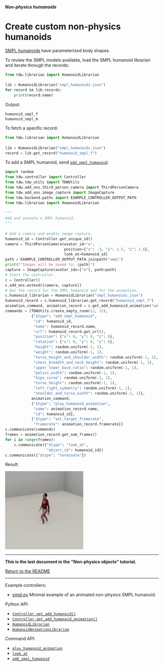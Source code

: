 ##### Non-physics humanoids

# Create custom non-physics humanoids

 [SMPL humanoids](https://smpl.is.tue.mpg.de) have parameterized body shapes.

To review the SMPL models available, load the SMPL humanoid librarian and iterate through the records:

```python
from tdw.librarian import HumanoidLibrarian

lib = HumanoidLibrarian("smpl_humanoids.json")
for record in lib.records:
    print(record.name)
```

Output:

```
humanoid_smpl_f
humanoid_smpl_m
```

To fetch a specific record:

```python
from tdw.librarian import HumanoidLibrarian

lib = HumanoidLibrarian("smpl_humanoids.json")
record = lib.get_record("humanoid_smpl_f")
```

To add a SMPL humanoid, send [`add_smpl_humanoid`](../../api/command_api.md#add_smpl_humanoid):

```python
import random
from tdw.controller import Controller
from tdw.tdw_utils import TDWUtils
from tdw.add_ons.third_person_camera import ThirdPersonCamera
from tdw.add_ons.image_capture import ImageCapture
from tdw.backend.paths import EXAMPLE_CONTROLLER_OUTPUT_PATH
from tdw.librarian import HumanoidLibrarian

"""
Add and animate a SMPL humanoid.
"""

# Add a camera and enable image capture.
humanoid_id = Controller.get_unique_id()
camera = ThirdPersonCamera(avatar_id="a",
                           position={"x": -3, "y": 2.5, "z": 1.6},
                           look_at=humanoid_id)
path = EXAMPLE_CONTROLLER_OUTPUT_PATH.joinpath("smpl")
print(f"Images will be saved to: {path}")
capture = ImageCapture(avatar_ids=["a"], path=path)
# Start the controller.
c = Controller()
c.add_ons.extend([camera, capture])
# Get the record for the SMPL humanoid and for the animation.
c.humanoid_librarian = HumanoidLibrarian("smpl_humanoids.json")
humanoid_record = c.humanoid_librarian.get_record("humanoid_smpl_f")
animation_command, animation_record = c.get_add_humanoid_animation("walking_1")
commands = [TDWUtils.create_empty_room(12, 12),
            {"$type": "add_smpl_humanoid",
             "id": humanoid_id,
             "name": humanoid_record.name,
             "url": humanoid_record.get_url(),
             "position": {"x": 0, "y": 0, "z": 0},
             "rotation": {"x": 0, "y": 0, "z": 0},
             "height": random.uniform(-1, 1),
             "weight": random.uniform(-1, 1),
             "torso_height_and_shoulder_width": random.uniform(-1, 1),
             "chest_breadth_and_neck_height": random.uniform(-1, 1),
             "upper_lower_back_ratio": random.uniform(-1, 1),
             "pelvis_width": random.uniform(-1, 1),
             "hips_curve": random.uniform(-1, 1),
             "torso_height": random.uniform(-1, 1),
             "left_right_symmetry": random.uniform(-1, 1),
             "shoulder_and_torso_width": random.uniform(-1, 1)},
            animation_command,
            {"$type": "play_humanoid_animation",
             "name": animation_record.name,
             "id": humanoid_id},
            {"$type": "set_target_framerate",
             "framerate": animation_record.framerate}]
c.communicate(commands)
frames = animation_record.get_num_frames()
for i in range(frames):
    c.communicate({"$type": "look_at",
                   "object_id": humanoid_id})
c.communicate({"$type": "terminate"})
```

Result:

![](images/humanoids/smpl.gif)

***

**This is the last document in the "Non-physics objects" tutorial.**

[Return to the README](../../../README.md)

***

Example controllers:

- [smpl.py](https://github.com/threedworld-mit/tdw/blob/master/Python/example_controllers/non_physics_humanoids/smpl.py) Minimal example of an animated non-physics SMPL humanoid.

Python API:

- [`Controller.get_add_humanoid()`](../../Python/controller.md)
- [`Controller.get_add_humanoid_animation()`](../../Python/controller.md)
- [`HumanoidLibrarian`](../../python/librarian/humanoid_librarian.md)
- [`HumanoidAnimationLibrarian`](../../python/librarian/humanoid_animation_librarian.md)

Command API:

- [`play_humanoid_animation`](../../api/command_api.md#play_humanoid_animation)
- [`look_at`](../../api/command_api.md#look_at)
- [`add_smpl_humanoid`](../../api/command_api.md#add_smpl_humanoid)